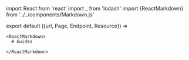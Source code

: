 import React from 'react'
import _ from 'lodash'
import {ReactMarkdown} from '../../components/Markdown.js'

export default ({url, Page, Endpoint, Resource}) =>
  <Page url={url} weight={5} name="Guides & Examples" collapse>

    <ReactMarkdown>
      # Guides

    </ReactMarkdown>

  </Page>



